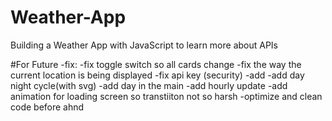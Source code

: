 # Weather-App
Building a Weather App with JavaScript to learn more about APIs

#For Future 
    -fix:
        -fix toggle switch so all cards change
        -fix the way the current location is being displayed
        -fix api key (security)
    -add
        -add day night cycle(with svg)
        -add day in the main
        -add hourly update
        -add animation for loading screen so transtiiton not so harsh
    -optimize and clean code before ahnd
  
